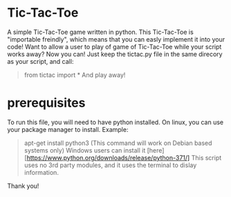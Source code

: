 # Tic-Tac-Toe
A simple Tic-Tac-Toe game written in python.
This Tic-Tac-Toe is "importable freindly", which means that you can easly implement it into your code!
Want to allow a user to play of game of Tic-Tac-Toe while your script works away? Now you can!
Just keep the tictac.py file in the same direcory as your script, and call:
>from tictac import *
And play away!

# prerequisites

To run this file, you will need to have python installed. On linux, you can use your package manager to install. Example:
>apt-get install python3
(This command will work on Debian based systems only)
Windows users can install it [here][https://www.python.org/downloads/release/python-371/]
This script uses no 3rd party modules, and it uses the terminal to dislay information.

Thank you!
